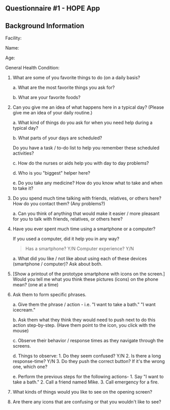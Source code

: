 ## Questionnaire #1 - HOPE App

## Background Information

Facility:

Name:

Age:

General Health Condition:


1. What are some of you favorite things to do (on a daily basis?


	a. What are the most favorite things you ask for?


	b. What are your favorite foods?


2. Can you give me an idea of what happens here in a typical day?
(Please give me an idea of your daily routine.)


	a. What kind of things do you ask for when you need help during a typical day?


	b. What parts of your days are scheduled?


	Do you have a task / to-do list to help you remember these scheduled activities?


	c. How do the nurses or aids help you with day to day problems?


	d. Who is you "biggest" helper here?


	e. Do you take any medicine? How do you know what to take and when to take it?


3. Do you spend much time talking with friends, relatives, or others here? How do you 
contact them? (Any problems?)


	a. Can you think of anything that would make it easier / more pleasant for you 
	to talk with friends, relatives, or others here?


4. Have you ever spent much time using a smartphone or a computer?


	If you used a computer, did it help you in any way?


	> Has a smartphone?		Y/N
	> Computer experience?	Y/N


	a. What did you like / not like about using each of these 
	devices (smartphone / computer)? Ask about both.


5. [Show a printout of the prototype smartphone with icons on the screen.]
Would you tell me what you think these pictures (icons) on the phone mean?
(one at a time)


6. Ask them to form specific phrases.


	a. Give them the phrase / action - i.e. "I want to take a bath."
	"I want icecream."


	b. Ask them what they think they would need to push next to do this action 
	step-by-step. (Have them point to the icon, you click with the mouse)


	c. Observe their behavior / response times as they navigate through the screens.


	d. Things to observe:
		1. Do they seem confused?		Y/N
		2. Is there a long response-time?	Y/N
		3. Do they push the correct button? If it's the wrong one, which one?

	e. Perform the previous steps for the following actions-
		1. Say "I want to take a bath."
		2. Call a friend named Mike.
		3. Call emergency for a fire.


7. What kinds of things would you like to see on the opening screen?


8. Are there any icons that are confusing or that you wouldn't like to see?   
